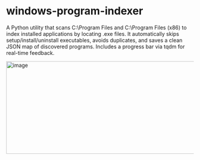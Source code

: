 # windows-program-indexer
A Python utility that scans C:\Program Files and C:\Program Files (x86) to index installed applications by locating .exe files. It automatically skips setup/install/uninstall executables, avoids duplicates, and saves a clean JSON map of discovered programs. Includes a progress bar via tqdm for real-time feedback.


<img width="881" height="248" alt="image" src="https://github.com/user-attachments/assets/029e55f6-7add-4cf9-8239-9b91bdc98278" />
